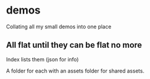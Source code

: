# demos
Collating all my small demos into one place

## All flat until they can be flat no more

Index lists them (json for info)

A folder for each with an assets folder for shared assets.